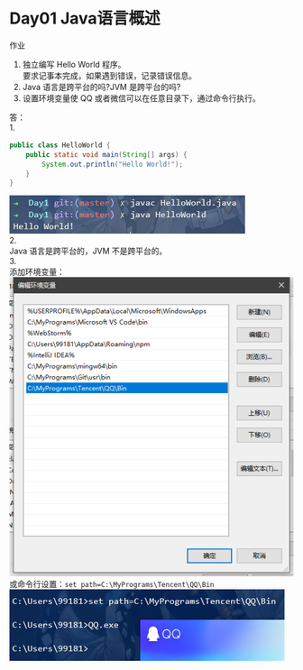 # Day01 Java语言概述
作业  
1. 独立编写 Hello World 程序。  
要求记事本完成，如果遇到错误，记录错误信息。  
2. Java 语言是跨平台的吗?JVM 是跨平台的吗?  
3. 设置环境变量使 QQ 或者微信可以在任意目录下，通过命令行执行。

答：  
1.  
```java
public class HelloWorld {
    public static void main(String[] args) {
        System.out.println("Hello World!");
    }
}
```  
![Q1](./Q1.png)    
2.  
Java 语言是跨平台的，JVM 不是跨平台的。  
3.  
添加环境变量：  
![Q3](./Q3a.png)  
或命令行设置：`set path=C:\MyPrograms\Tencent\QQ\Bin`  
![Q3](./Q3b.png)
